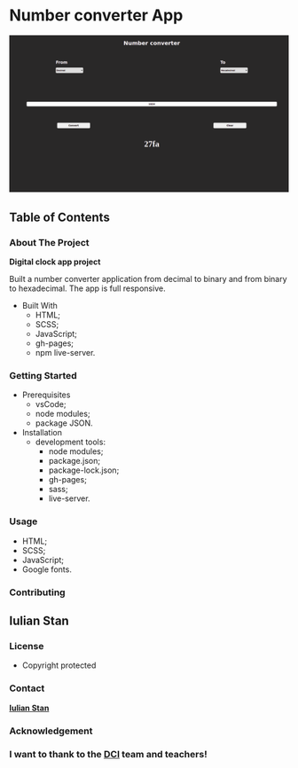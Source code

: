 # Number converter App

![Number converter app](./src/img/converter.png)

## Table of Contents

### About The Project

**Digital clock app project**

Built a number converter application from decimal to binary and from binary to hexadecimal.
The app is full responsive.

- Built With
  - HTML;
  - SCSS;
  - JavaScript;
  - gh-pages;
  - npm live-server.

### Getting Started

- Prerequisites
  - vsCode;
  - node modules;
  - package JSON.
- Installation
  - development tools:
    - node modules;
    - package.json;
    - package-lock.json;
    - gh-pages;
    - sass;
    - live-server.

### Usage

- HTML;
- SCSS;
- JavaScript;
- Google fonts.

### Contributing

## Iulian Stan

### License

- Copyright protected

### Contact

[**Iulian Stan**](https://github.com/iulianSta)

### Acknowledgement

### I want to thank to the [**DCI**](https://www.digitalcareerinstitute.org) team and teachers!
